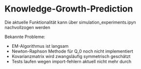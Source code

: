 # Knowledge-Growth-Prediction

Die aktuelle Funktionalität kann über simulation_experiments.ipyn nachvollzogen werden

Bekannte Probleme:
- EM-Algorithmus ist langsam
- Newton-Raphson Methode für Q_0 noch nicht implementiert
- Kovarianzmatrix wird zwangsläufig symmetrisch geschätzt
- Tests laufen wegen import-fehlern aktuell nicht mehr durch
